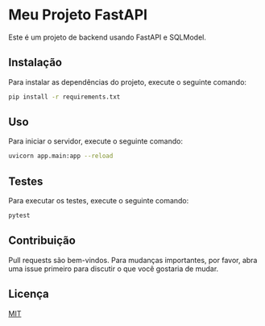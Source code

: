 # Meu Projeto FastAPI

Este é um projeto de backend usando FastAPI e SQLModel.

## Instalação

Para instalar as dependências do projeto, execute o seguinte comando:

```bash
pip install -r requirements.txt
```

## Uso

Para iniciar o servidor, execute o seguinte comando:

```bash
uvicorn app.main:app --reload
```

## Testes

Para executar os testes, execute o seguinte comando:

```bash
pytest
```

## Contribuição

Pull requests são bem-vindos. Para mudanças importantes, por favor, abra uma issue primeiro para discutir o que você gostaria de mudar.

## Licença

[MIT](https://choosealicense.com/licenses/mit/)

